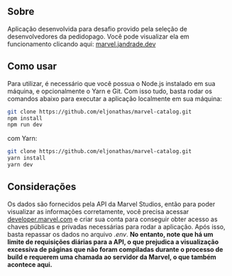 ## Sobre

Aplicação desenvolvida para desafio provido pela seleção de desenvolvedores da pedidopago. Você pode visualizar ela em funcionamento clicando aqui: [marvel.jandrade.dev](https://marvel.jandrade.dev/)

## Como usar

Para utilizar, é necessário que você possua o Node.js instalado em sua máquina, e opcionalmente o Yarn e Git. Com isso tudo, basta rodar os comandos abaixo para executar a aplicação localmente em sua máquina:

```bash
git clone https://github.com/eljonathas/marvel-catalog.git
npm install
npm run dev
```

com Yarn:

```bash
git clone https://github.com/eljonathas/marvel-catalog.git
yarn install
yarn dev
```

## Considerações
Os dados são fornecidos pela API da Marvel Studios, então para poder visualizar as informações corretamente, você precisa acessar [developer.marvel.com](developer.marvel.com/) e criar sua conta para conseguir obter acesso as chaves públicas e privadas necessárias para rodar a aplicação. Após isso, basta repassar os dados no arquivo _.env_. **No entanto, note que há um limite de requisições diárias para a API, o que prejudica a visualização excessiva de páginas que não foram compiladas durante o processo de build e requerem uma chamada ao servidor da Marvel, o que também acontece aqui.**


